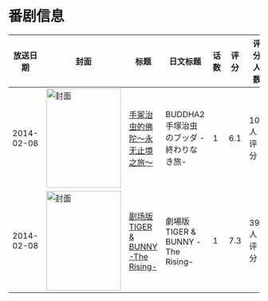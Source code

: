 # 番剧信息

|放送日期|封面|标题|日文标题|话数|评分|评分人数|
|---|---|---|---|---|---|---|
|2014-02-08|<img src="https://lain.bgm.tv/pic/cover/c/65/29/63078_gJJIR.jpg" alt="封面" style="width:150px;height:200px;object-fit:cover;">|[手冢治虫的佛陀～永无止境之旅～](https://bangumi.tv/subject/63078)|BUDDHA2 手塚治虫のブッダ -終わりなき旅-|1|6.1|109人评分|
|2014-02-08|<img src="https://lain.bgm.tv/pic/cover/c/19/d6/66202_6KocI.jpg" alt="封面" style="width:150px;height:200px;object-fit:cover;">|[剧场版 TIGER & BUNNY -The Rising-](https://bangumi.tv/subject/66202)|劇場版 TIGER & BUNNY -The Rising-|1|7.3|398人评分|
